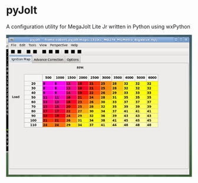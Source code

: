 # pyJolt
A configuration utility for MegaJolt Lite Jr written in Python using wxPython

![Work in progress](screenshots/work_in_progress.png "Work in progress")

